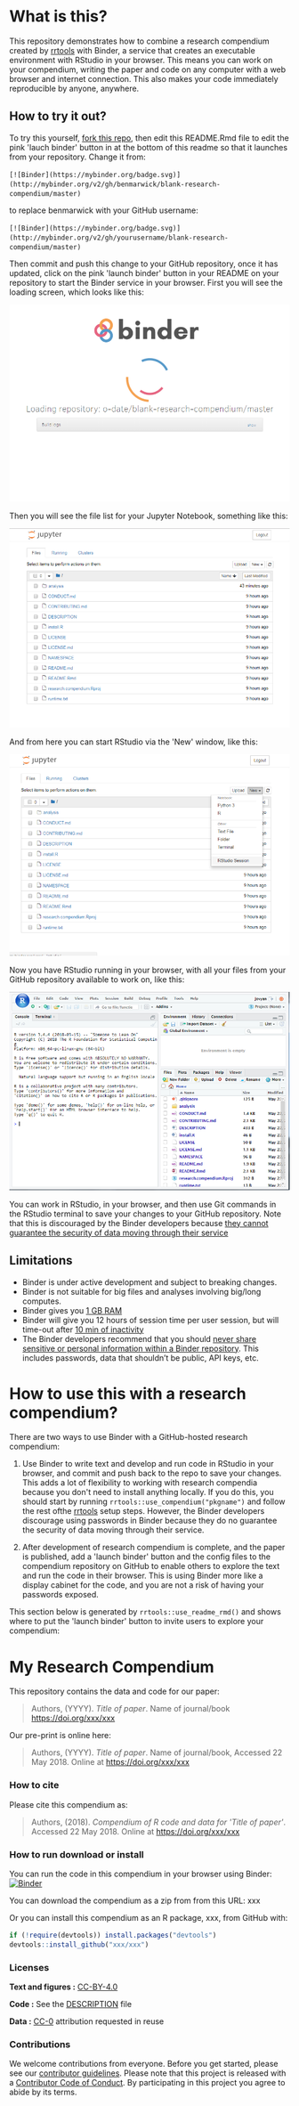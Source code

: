 
<!-- README.md is generated from README.Rmd. Please edit that file -->
What is this?
=============

This repository demonstrates how to combine a research compendium created by [rrtools](https://github.com/benmarwick/rrtools) with Binder, a service that creates an executable environment with RStudio in your browser. This means you can work on your compendium, writing the paper and code on any computer with a web browser and internet connection. This also makes your code immediately reproducible by anyone, anywhere.

How to try it out?
------------------

To try this yourself, [fork this repo](https://github.com/benmarwick/blank-research-compendium#fork-destination-box), then edit this README.Rmd file to edit the pink 'lauch binder' button in at the bottom of this readme so that it launches from your repository. Change it from:

`[![Binder](https://mybinder.org/badge.svg)](http://mybinder.org/v2/gh/benmarwick/blank-research-compendium/master)`

to replace benmarwick with your GitHub username:

`[![Binder](https://mybinder.org/badge.svg)](http://mybinder.org/v2/gh/yourusername/blank-research-compendium/master)`

Then commit and push this change to your GitHub repository, once it has updated, click on the pink 'launch binder' button in your README on your repository to start the Binder service in your browser. First you will see the loading screen, which looks like this:

![](readme-images/binder-launching.png)

Then you will see the file list for your Jupyter Notebook, something like this:

![](readme-images/binder-launched.png)

And from here you can start RStudio via the 'New' window, like this:

![](readme-images/binder-launch-rstudio.png)

Now you have RStudio running in your browser, with all your files from your GitHub repository available to work on, like this:

![](readme-images/binder-rstudio-open.png)

You can work in RStudio, in your browser, and then use Git commands in the RStudio terminal to save your changes to your GitHub repository. Note that this is discouraged by the Binder developers because [they cannot guarantee the security of data moving through their service](https://mybinder.readthedocs.io/en/latest/faq.html#can-i-push-data-from-my-binder-session-back-to-my-repository)

Limitations
-----------

-   Binder is under active development and subject to breaking changes.
-   Binder is not suitable for big files and analyses involving big/long computes.
-   Binder gives you [1 GB RAM](https://mybinder.readthedocs.io/en/latest/faq.html#user-memory)
-   Binder will give you 12 hours of session time per user session, but will time-out after [10 min of inactivity](https://mybinder.readthedocs.io/en/latest/faq.html#how-long-will-my-binder-session-last)
-   The Binder developers recommend that you should [never share sensitive or personal information within a Binder repository](https://mybinder.readthedocs.io/en/latest/faq.html#how-secure-is-mybinder-org). This includes passwords, data that shouldn’t be public, API keys, etc.

How to use this with a research compendium?
===========================================

There are two ways to use Binder with a GitHub-hosted research compendium:

1.  Use Binder to write text and develop and run code in RStudio in your browser, and commit and push back to the repo to save your changes. This adds a lot of flexibility to working with research compendia because you don't need to install anything locally. If you do this, you should start by running `rrtools::use_compendium("pkgname")` and follow the rest ofthe [rrtools](https://github.com/benmarwick/rrtools) setup steps. However, the Binder developers discourage using passwords in Binder because they do no guarantee the security of data moving through their service.

2.  After development of research compendium is complete, and the paper is published, add a 'launch binder' button and the config files to the compendium repository on GitHub to enable others to explore the text and run the code in their browser. This is using Binder more like a display cabinet for the code, and you are not a risk of having your passwords exposed.

This section below is generated by `rrtools::use_readme_rmd()` and shows where to put the 'launch binder' button to invite users to explore your compendium:

My Research Compendium
======================

This repository contains the data and code for our paper:

> Authors, (YYYY). *Title of paper*. Name of journal/book <https://doi.org/xxx/xxx>

Our pre-print is online here:

> Authors, (YYYY). *Title of paper*. Name of journal/book, Accessed 22 May 2018. Online at <https://doi.org/xxx/xxx>

### How to cite

Please cite this compendium as:

> Authors, (2018). *Compendium of R code and data for 'Title of paper'*. Accessed 22 May 2018. Online at <https://doi.org/xxx/xxx>

### How to run download or install

You can run the code in this compendium in your browser using Binder: [![Binder](https://mybinder.org/badge.svg)](http://mybinder.org/v2/gh/benmarwick/blank-research-compendium/master)

You can download the compendium as a zip from from this URL: xxx

Or you can install this compendium as an R package, xxx, from GitHub with:

``` r
if (!require(devtools)) install.packages("devtools")
devtools::install_github("xxx/xxx")
```

### Licenses

**Text and figures :** [CC-BY-4.0](http://creativecommons.org/licenses/by/4.0/)

**Code :** See the [DESCRIPTION](DESCRIPTION) file

**Data :** [CC-0](http://creativecommons.org/publicdomain/zero/1.0/) attribution requested in reuse

### Contributions

We welcome contributions from everyone. Before you get started, please see our [contributor guidelines](CONTRIBUTING.md). Please note that this project is released with a [Contributor Code of Conduct](CONDUCT.md). By participating in this project you agree to abide by its terms.
